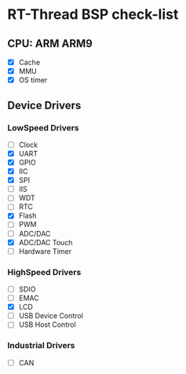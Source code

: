 # RT-Thread BSP check-list

## CPU: ARM ARM9

* [x] Cache
* [x] MMU
* [x] OS timer

## Device Drivers

### LowSpeed Drivers

* [ ] Clock
* [x] UART
* [x] GPIO
* [x] IIC
* [x] SPI
* [ ] IIS
* [ ] WDT
* [ ] RTC
* [x] Flash
* [ ] PWM
* [ ] ADC/DAC
* [x] ADC/DAC Touch
* [ ] Hardware Timer

### HighSpeed Drivers

* [ ] SDIO
* [ ] EMAC
* [x] LCD
* [ ] USB Device Control
* [ ] USB Host Control

### Industrial Drivers

* [ ] CAN

